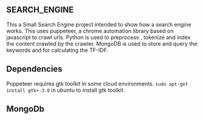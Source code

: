 ## SEARCH_ENGINE
This a Small Search Engine project intended to show how a search engine works.
This uses puppeteer, a chrome automation library based on javascript to crawl urls.
Python is used to preprocess , tokenize and index the content crawled by the crawler.
MongoDB is used to store and query the keywords and for calculating the TF-IDF.

## Dependencies
Puppeteer requires gtk toolkit in some cloud environments.
`sudo apt-get install gtk+-3.0`
in ubuntu to install gtk toolkit.

## MongoDb
